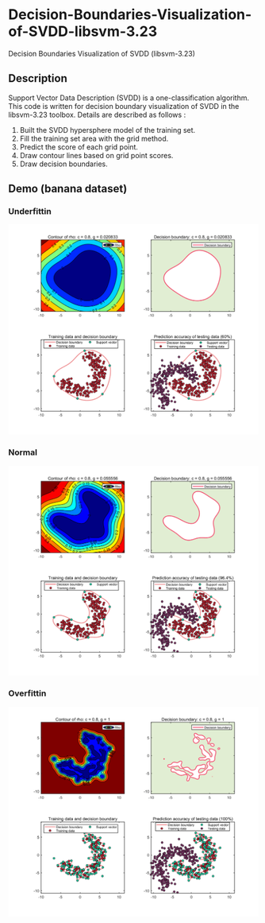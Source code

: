 # Decision-Boundaries-Visualization-of-SVDD-libsvm-3.23
 Decision Boundaries Visualization of SVDD (libsvm-3.23)
 
## Description
Support Vector Data Description (SVDD) is a one-classification algorithm.
This code is written for decision boundary visualization of SVDD in the libsvm-3.23 toolbox. Details are described as follows :
1. Built the SVDD hypersphere model of the training set.
2. Fill the training set area with the grid method.
3. Predict the score of each grid point.
4. Draw contour lines based on grid point scores.
5. Draw decision boundaries.

## Demo (banana dataset)

### Underfittin
![](img/img1.png)

### Normal
![](img/img2.png)


### Overfittin
![](img/img3.png)
